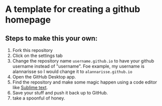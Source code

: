 # A template for creating a github homepage

## Steps to make this your own:
1. Fork this repository
2. Click on the settings tab
3. Change the repository name `username.github.io` to have your github username instead of "username". Foe example, my username is alannarisse so I would change it to `alannarisse.github.io`
4. Open the GitHub Desktop app.
5. Find the repository and make some magic happen using a code editor like [Sublime text](https://www.sublimetext.com/).
6. Save your stuff and push it back up to GitHub.
7. take a spoonful of honey.
